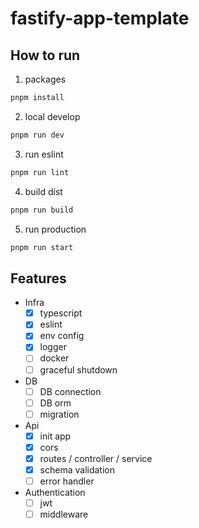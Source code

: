 # fastify-app-template

## How to run

1. packages
```md
pnpm install
```

2. local develop
```md
pnpm run dev
```

3. run eslint
```md
pnpm run lint
```

4. build dist
```md
pnpm run build
```

5. run production
```md
pnpm run start
```

## Features
- Infra
  - [x] typescript
  - [x] eslint
  - [x] env config
  - [x] logger
  - [ ] docker
  - [ ] graceful shutdown
- DB
  - [ ] DB connection
  - [ ] DB orm
  - [ ] migration
- Api
  - [x] init app
  - [x] cors
  - [x] routes / controller / service
  - [x] schema validation
  - [ ] error handler
- Authentication
  - [ ] jwt
  - [ ] middleware